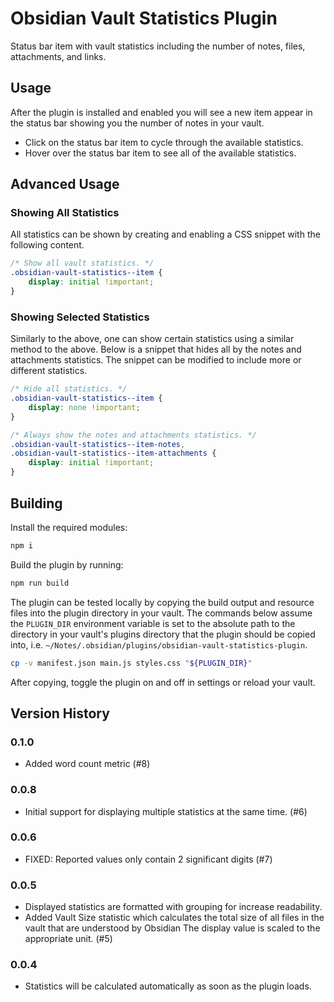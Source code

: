 # Obsidian Vault Statistics Plugin

Status bar item with vault statistics including the number of notes, files, attachments, and links.

## Usage

After the plugin is installed and enabled you will see a new item appear in the status bar showing you the number of notes in your vault.

- Click on the status bar item to cycle through the available statistics.
- Hover over the status bar item to see all of the available statistics.

## Advanced Usage

### Showing All Statistics

All statistics can be shown by creating and enabling a CSS snippet with the following content.

```css
/* Show all vault statistics. */
.obsidian-vault-statistics--item {
    display: initial !important;
}
```

### Showing Selected Statistics

Similarly to the above, one can show certain statistics using a similar method to the above.  Below is a snippet that hides all by the notes and attachments statistics.  The snippet can be modified to include more or different statistics.

``` css
/* Hide all statistics. */
.obsidian-vault-statistics--item {
    display: none !important;
}

/* Always show the notes and attachments statistics. */
.obsidian-vault-statistics--item-notes,
.obsidian-vault-statistics--item-attachments {
    display: initial !important;
}
```

## Building

Install the required modules:

```sh
npm i
```

Build the plugin by running:

```sh
npm run build
```

The plugin can be tested locally by copying the build output and resource files into the plugin directory in your vault.  The commands below assume the `PLUGIN_DIR` environment variable is set to the absolute path to the directory in your vault's plugins directory that the plugin should be copied into, i.e. `~/Notes/.obsidian/plugins/obsidian-vault-statistics-plugin`.

```sh
cp -v manifest.json main.js styles.css "${PLUGIN_DIR}"
```

After copying, toggle the plugin on and off in settings or reload your vault.

## Version History

### 0.1.0

- Added word count metric (#8)

### 0.0.8

- Initial support for displaying multiple statistics at the same time. (#6)

### 0.0.6

- FIXED: Reported values only contain 2 significant digits (#7)

### 0.0.5

- Displayed statistics are formatted with grouping for increase readability.
- Added Vault Size statistic which calculates the total size of all files in the vault that are understood by Obsidian  The display value is scaled to the appropriate unit.  (#5)

### 0.0.4

- Statistics will be calculated automatically as soon as the plugin loads.


